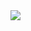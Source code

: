 <img src="[https://drive.google.com/drive/u/0/folders/1E7VbTVtQM7jJEDDJEzudJX0KO6xvvoKN](https://drive.google.com/file/d/1-9pohkmYJFDwefEGkuqe_ibGOpBnjE9v/view?usp=drive_link)">
